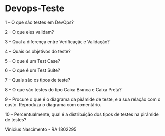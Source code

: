 # Devops-Teste

1 – O que são testes em DevOps?


2 – O que eles validam?


3 – Qual a diferença entre Verificação e Validação?


4 – Quais os objetivos do teste?

5 – O que é um Test Case?


6 – O que é um Test Suite?

7 – Quais são os tipos de teste?


8 – O que são testes do tipo Caixa Branca e Caixa Preta?


9 – Procure o que é o diagrama da pirâmide de teste, e a sua relação com o
custo. Reproduza o diagrama com comentário.


10 – Percentualmente, qual é a distribuição dos tipos de testes na pirâmide
de testes? 


Vinicius Nascimento - RA 1802295

